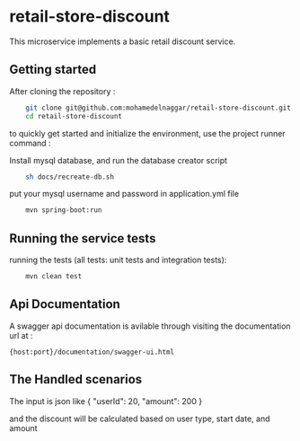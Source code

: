# retail-store-discount

This microservice implements a basic retail discount service.

## Getting started

After cloning the repository :

```bash
    git clone git@github.com:mohamedelnaggar/retail-store-discount.git
    cd retail-store-discount
```

to quickly get started and initialize the environment, use the project runner command :

Install mysql database, and run the database creator script

```bash
    sh docs/recreate-db.sh
```

put your mysql username and password in application.yml file

```bash
    mvn spring-boot:run
```

## Running the service tests  

running the tests (all tests: unit tests and integration tests):

```bash
    mvn clean test
```

## Api Documentation  

A swagger api documentation is avilable through visiting the documentation url at :

    {host:port}/documentation/swagger-ui.html 
    

## The Handled scenarios
The input is json like 
{
	"userId": 20,
	"amount": 200
}

and the discount will be calculated based on user type, start date, and amount
